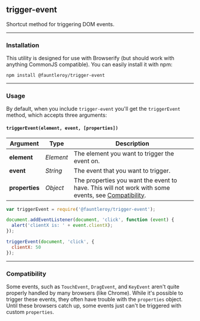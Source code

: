 ## trigger-event
Shortcut method for triggering DOM events.

-----

### Installation

This utility is designed for use with Browserify (but should work with anything CommonJS compatible). You can easily install it with npm:

```
npm install @fauntleroy/trigger-event
```

-----

### Usage

By default, when you include `trigger-event` you'll get the `triggerEvent` method, which accepts three arguments:

#### `triggerEvent(element, event, [properties])`

Argument | Type | Description
----- | ----- | -----
**element** | *Element* | The element you want to trigger the event on.
**event** | *String* | The event that you want to trigger.
**properties** | *Object* | The properties you want the event to have. This will not work with some events, see [Compatibility](#Compatibility).

```js
var triggerEvent = require('@fauntleroy/trigger-event');

document.addEventListener(document, 'click', function (event) {
  alert('clientX is: ' + event.clientX);
});

triggerEvent(document, 'click', {
  clientX: 50
});
```

-----

### Compatibility

Some events, such as `TouchEvent`, `DragEvent`, and `KeyEvent` aren't quite properly handled by many browsers (like Chrome). While it's possible to trigger these events, they often have trouble with the `properties` object. Until these browsers catch up, some events just can't be triggered with custom `properties`.
